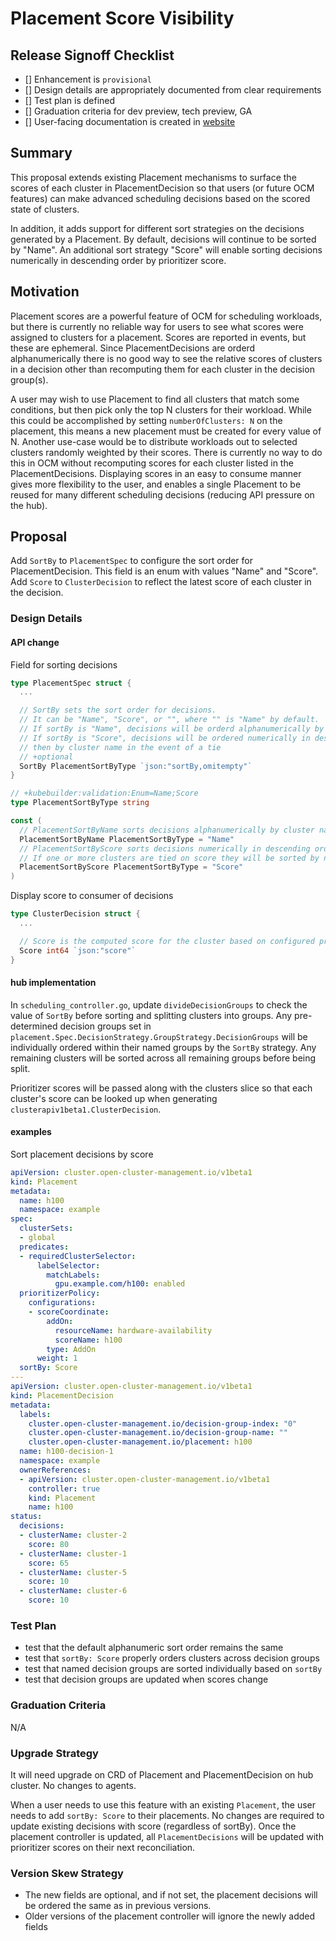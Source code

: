 # Placement Score Visibility

## Release Signoff Checklist

- [] Enhancement is `provisional`
- [] Design details are appropriately documented from clear requirements
- [] Test plan is defined
- [] Graduation criteria for dev preview, tech preview, GA
- [] User-facing documentation is created in [website](https://github.com/open-cluster-management-io/open-cluster-management-io.github.io/)

## Summary

This proposal extends existing Placement mechanisms to surface the scores of each cluster
in PlacementDecision so that users (or future OCM features) can make advanced scheduling decisions
based on the scored state of clusters.

In addition, it adds support for different sort strategies on the decisions generated by a Placement.
By default, decisions will continue to be sorted by "Name". An additional sort strategy "Score" will
enable sorting decisions numerically in descending order by prioritizer score.

## Motivation

Placement scores are a powerful feature of OCM for scheduling workloads, but there is currently
no reliable way for users to see what scores were assigned to clusters for a placement. Scores are
reported in events, but these are ephemeral. Since PlacementDecisions are orderd alphanumerically
there is no good way to see the relative scores of clusters in a decision other than recomputing
them for each cluster in the decision group(s).

A user may wish to use Placement to find all clusters that match some conditions, but then pick
only the top N clusters for their workload. While this could be accomplished by setting
`numberOfClusters: N` on the placement, this means a new placement must be created for every value
of N. Another use-case would be to distribute workloads out to selected clusters randomly weighted
by their scores. There is currently no way to do this in OCM without recomputing scores for each cluster
listed in the PlacementDecisions. Displaying scores in an easy to consume manner gives more flexibility
to the user, and enables a single Placement to be reused for many different scheduling decisions
(reducing API pressure on the hub).

## Proposal

Add `SortBy` to `PlacementSpec` to configure the sort order for PlacementDecision. This field
is an enum with values "Name" and "Score". Add `Score` to `ClusterDecision` to reflect the
latest score of each cluster in the decision.

### Design Details

#### API change

Field for sorting decisions

```go
type PlacementSpec struct {
  ...

  // SortBy sets the sort order for decisions.
  // It can be "Name", "Score", or "", where "" is "Name" by default.
  // If sortBy is "Name", decisions will be orderd alphanumerically by cluster name
  // If sortBy is "Score", decisions will be ordered numerically in descending order by score,
  // then by cluster name in the event of a tie
  // +optional
  SortBy PlacementSortByType `json:"sortBy,omitempty"`
}

// +kubebuilder:validation:Enum=Name;Score
type PlacementSortByType string

const (
  // PlacementSortByName sorts decisions alphanumerically by cluster name
  PlacementSortByName PlacementSortByType = "Name"
  // PlacementSortByScore sorts decisions numerically in descending order by score.
  // If one or more clusters are tied on score they will be sorted by name
  PlacementSortByScore PlacementSortByType = "Score"
)
```

Display score to consumer of decisions

```go
type ClusterDecision struct {
  ...

  // Score is the computed score for the cluster based on configured prioritizers
  Score int64 `json:"score"`
}

```

#### hub implementation

In `scheduling_controller.go`, update `divideDecisionGroups` to check the value of `SortBy` before
sorting and splitting clusters into groups. Any pre-determined decision groups set in
`placement.Spec.DecisionStrategy.GroupStrategy.DecisionGroups` will be individually ordered within their
named groups by the `SortBy` strategy. Any remaining clusters will be sorted across all remaining
groups before being split.

Prioritizer scores will be passed along with the clusters slice so that each cluster's score can
be looked up when generating `clusterapiv1beta1.ClusterDecision`.

#### examples

Sort placement decisions by score

```yaml
apiVersion: cluster.open-cluster-management.io/v1beta1
kind: Placement
metadata:
  name: h100
  namespace: example
spec:
  clusterSets:
  - global
  predicates:
  - requiredClusterSelector:
      labelSelector:
        matchLabels:
          gpu.example.com/h100: enabled
  prioritizerPolicy:
    configurations:
    - scoreCoordinate:
        addOn:
          resourceName: hardware-availability
          scoreName: h100
        type: AddOn
      weight: 1
  sortBy: Score
---
apiVersion: cluster.open-cluster-management.io/v1beta1
kind: PlacementDecision
metadata:
  labels:
    cluster.open-cluster-management.io/decision-group-index: "0"
    cluster.open-cluster-management.io/decision-group-name: ""
    cluster.open-cluster-management.io/placement: h100
  name: h100-decision-1
  namespace: example
  ownerReferences:
  - apiVersion: cluster.open-cluster-management.io/v1beta1
    controller: true
    kind: Placement
    name: h100
status:
  decisions:
  - clusterName: cluster-2
    score: 80
  - clusterName: cluster-1
    score: 65
  - clusterName: cluster-5
    score: 10
  - clusterName: cluster-6
    score: 10
```


### Test Plan
- test that the default alphanumeric sort order remains the same
- test that `sortBy: Score` properly orders clusters across decision groups
- test that named decision groups are sorted individually based on `sortBy`
- test that decision groups are updated when scores change

### Graduation Criteria
N/A

### Upgrade Strategy
It will need upgrade on CRD of Placement and PlacementDecision on hub cluster. No changes to agents.

When a user needs to use this feature with an existing `Placement`, the user needs to add
`sortBy: Score` to their placements. No changes are required to update existing decisions
with score (regardless of sortBy). Once the placement controller is updated, all
`PlacementDecisions` will be updated with prioritizer scores on their next reconciliation.

### Version Skew Strategy
- The new fields are optional, and if not set, the placement decisions will be ordered the same
as in previous versions.
- Older versions of the placement controller will ignore the newly added fields
